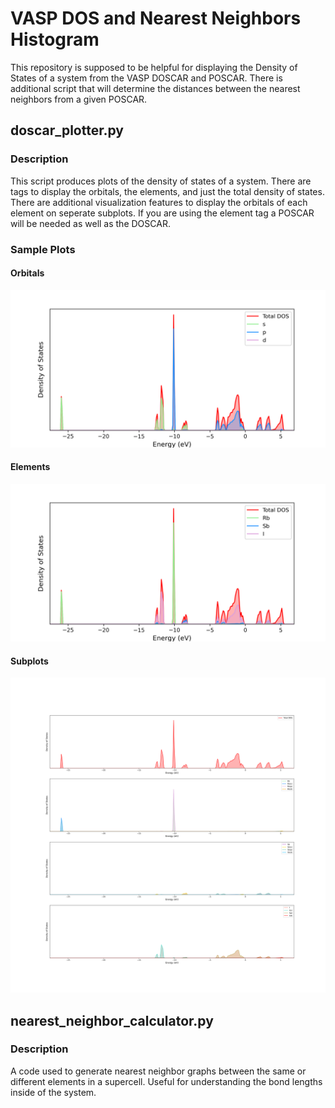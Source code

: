 # VASP DOS and Nearest Neighbors Histogram
This repository is supposed to be helpful for displaying the Density of States of a system from the VASP DOSCAR and POSCAR. There is additional script that will determine the distances between the nearest neighbors from a given POSCAR.

## doscar_plotter.py
### Description
This script produces plots of the density of states of a system. There are tags to display the orbitals, the elements, and just the total density of states. There are additional visualization features to display the orbitals of each element on seperate subplots. If you are using the element tag a POSCAR will be needed as well as the DOSCAR.

### Sample Plots
#### Orbitals
<img src="Images/orbitals.png" alt="Displays the DOSCAR with orbital contributions" width="600"/>

#### Elements
<img src="Images/elements.png" alt="Displays the DOSCAR with element contributions" width="600"/>

#### Subplots
<img src="Images/subplots.png" alt="Displays the DOSCAR in subplots" width="600"/>

## nearest_neighbor_calculator.py
### Description 
A code used to generate nearest neighbor graphs between the same or different elements in a supercell. Useful for understanding the bond lengths inside of the system. 


